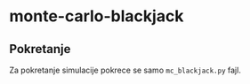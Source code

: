 # monte-carlo-blackjack
## Pokretanje
Za pokretanje simulacije pokrece se samo `mc_blackjack.py` fajl. 
